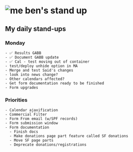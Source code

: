 # ![me](https://avatars2.githubusercontent.com/u/5232044?s=50&v=4) ben's stand up

## My daily stand-ups

### Monday

    - ✅ Results GABB 
    - ✅ Document GABB update
    - ✅ Cal - test moving out of container
    - test/deploy unhide option in MA
    - Merge and test Said's changes
    - look into news change?
    - Other calendars affected?
    - Get form documentation ready to be finished
    - Form upgrades

 
### Priorities 

    - Calendar ajaxification
    - Commercial Filter
    - Form From email (w/SPF records)
    - Form submission window
    - Form documentation
      - Finish docs
      - Make donations page part feature called SF donations
      - Move SF page parts
      - Deprecate donations/registrations
      
